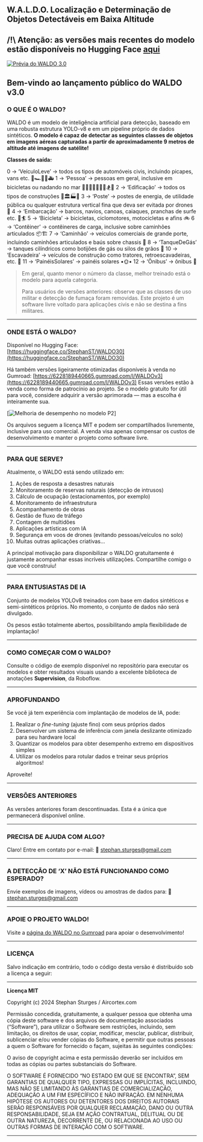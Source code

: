 **W\.A.L.D.O.**
**Localização e Determinação de Objetos Detectáveis em Baixa Altitude**
-----------------------------------------------------------------------

## /!\ Atenção: as versões mais recentes do modelo estão disponíveis no Hugging Face [aqui](https://huggingface.co/StephanST/WALDO30)

[![Prévia do WALDO 3.0](https://i.imgur.com/hGghrLn.jpeg)](https://www.youtube.com/watch?v=1y5y9yklj2U)

## **Bem-vindo ao lançamento público do WALDO v3.0**

### O QUE É O WALDO?

WALDO é um modelo de inteligência artificial para detecção, baseado em uma robusta estrutura YOLO-v8 e em um pipeline próprio de dados sintéticos.
**O modelo é capaz de detectar as seguintes classes de objetos em imagens aéreas capturadas a partir de aproximadamente 9 metros de altitude até imagens de satélite!**

**Classes de saída:**

0 → ‘VeículoLeve’ → todos os tipos de automóveis civis, incluindo picapes, vans etc. 🚗🏎️🚓🚐🚑
1 → ‘Pessoa’ → pessoas em geral, inclusive em bicicletas ou nadando no mar 🧍‍♀️🕺💃🧜🏽‍♀️🏂🧞
2 → ‘Edificação’ → todos os tipos de construções 🕌🏛️🏭🏡
3 → ‘Poste’ → postes de energia, de utilidade pública ou qualquer estrutura vertical fina que deva ser evitada por drones 🎏
4 → ‘Embarcação’ → barcos, navios, canoas, caiaques, pranchas de surfe etc. 🚢🏄
5 → ‘Bicicleta’ → bicicletas, ciclomotores, motocicletas e afins 🚲
6 → ‘Contêiner’ → contêineres de carga, inclusive sobre caminhões articulados 📦🏗️
7 → ‘Caminhão’ → veículos comerciais de grande porte, incluindo caminhões articulados e baús sobre chassis 🚚
8 → ‘TanqueDeGás’ → tanques cilíndricos como botijões de gás ou silos de grãos 🫙
10 → ‘Escavadeira’ → veículos de construção como tratores, retroescavadeiras, etc. 🚜
11 → ‘PainéisSolares’ → painéis solares ▪️🌞▪️
12 → ‘Ônibus’ → ônibus 🚌

> Em geral, quanto menor o número da classe, melhor treinado está o modelo para aquela categoria.
>
> Para usuários de versões anteriores: observe que as classes de uso militar e detecção de fumaça foram removidas. Este projeto é um software livre voltado para aplicações civis e não se destina a fins militares.

---

### ONDE ESTÁ O WALDO?

Disponível no Hugging Face: [https://huggingface.co/StephanST/WALDO30](https://huggingface.co/StephanST/WALDO30)

Há também versões ligeiramente otimizadas disponíveis à venda no Gumroad:
[https://6228189440665.gumroad.com/l/WALDOv3](https://6228189440665.gumroad.com/l/WALDOv3)
Essas versões estão à venda como forma de patrocínio ao projeto. Se o modelo gratuito for útil para você, considere adquirir a versão aprimorada — mas a escolha é inteiramente sua.

\[![Melhoria de desempenho no modelo P2](https://i.imgur.com/VKa5NN5.png)]

Os arquivos seguem a licença MIT e podem ser compartilhados livremente, inclusive para uso comercial. A venda visa apenas compensar os custos de desenvolvimento e manter o projeto como software livre.

---

### PARA QUE SERVE?

Atualmente, o WALDO está sendo utilizado em:

1. Ações de resposta a desastres naturais
2. Monitoramento de reservas naturais (detecção de intrusos)
3. Cálculo de ocupação (estacionamentos, por exemplo)
4. Monitoramento de infraestrutura
5. Acompanhamento de obras
6. Gestão de fluxo de tráfego
7. Contagem de multidões
8. Aplicações artísticas com IA
9. Segurança em voos de drones (evitando pessoas/veículos no solo)
10. Muitas outras aplicações criativas...

A principal motivação para disponibilizar o WALDO gratuitamente é justamente acompanhar essas incríveis utilizações. Compartilhe comigo o que você construiu!

---

### PARA ENTUSIASTAS DE IA

Conjunto de modelos YOLOv8 treinados com base em dados sintéticos e semi-sintéticos próprios.
No momento, o conjunto de dados não será divulgado.

Os pesos estão totalmente abertos, possibilitando ampla flexibilidade de implantação!

---

### COMO COMEÇAR COM O WALDO?

Consulte o código de exemplo disponível no repositório para executar os modelos e obter resultados visuais usando a excelente biblioteca de anotações **Supervision**, da Roboflow.

---

### APROFUNDANDO

Se você já tem experiência com implantação de modelos de IA, pode:

1. Realizar o *fine-tuning* (ajuste fino) com seus próprios dados
2. Desenvolver um sistema de inferência com janela deslizante otimizado para seu hardware local
3. Quantizar os modelos para obter desempenho extremo em dispositivos simples
4. Utilizar os modelos para rotular dados e treinar seus próprios algoritmos!

Aproveite!

---

### VERSÕES ANTERIORES

As versões anteriores foram descontinuadas. Esta é a única que permanecerá disponível online.

---

### PRECISA DE AJUDA COM ALGO?

Claro! Entre em contato por e-mail:
📧 [stephan.sturges@gmail.com](mailto:stephan.sturges@gmail.com)

---

### A DETECÇÃO DE ‘X’ NÃO ESTÁ FUNCIONANDO COMO ESPERADO?

Envie exemplos de imagens, vídeos ou amostras de dados para:
📧 [stephan.sturges@gmail.com](mailto:stephan.sturges@gmail.com)

---

### APOIE O PROJETO WALDO!

Visite a [página do WALDO no Gumroad](https://t.co/kRvhYkVxW2) para apoiar o desenvolvimento!

---

### LICENÇA

Salvo indicação em contrário, todo o código desta versão é distribuído sob a licença a seguir:

---

**Licença MIT**

Copyright (c) 2024 Stephan Sturges / Aircortex.com

Permissão concedida, gratuitamente, a qualquer pessoa que obtenha uma cópia deste software e dos arquivos de documentação associados (“Software”), para utilizar o Software sem restrições, incluindo, sem limitação, os direitos de usar, copiar, modificar, mesclar, publicar, distribuir, sublicenciar e/ou vender cópias do Software, e permitir que outras pessoas a quem o Software for fornecido o façam, sujeitas às seguintes condições:

O aviso de copyright acima e esta permissão deverão ser incluídos em todas as cópias ou partes substanciais do Software.

O SOFTWARE É FORNECIDO “NO ESTADO EM QUE SE ENCONTRA”, SEM GARANTIAS DE QUALQUER TIPO, EXPRESSAS OU IMPLÍCITAS, INCLUINDO, MAS NÃO SE LIMITANDO ÀS GARANTIAS DE COMERCIALIZAÇÃO, ADEQUAÇÃO A UM FIM ESPECÍFICO E NÃO INFRAÇÃO. EM NENHUMA HIPÓTESE OS AUTORES OU DETENTORES DOS DIREITOS AUTORAIS SERÃO RESPONSÁVEIS POR QUALQUER RECLAMAÇÃO, DANO OU OUTRA RESPONSABILIDADE, SEJA EM AÇÃO CONTRATUAL, DELITUAL OU DE OUTRA NATUREZA, DECORRENTE DE, OU RELACIONADA AO USO OU OUTRAS FORMAS DE INTERAÇÃO COM O SOFTWARE.

---
